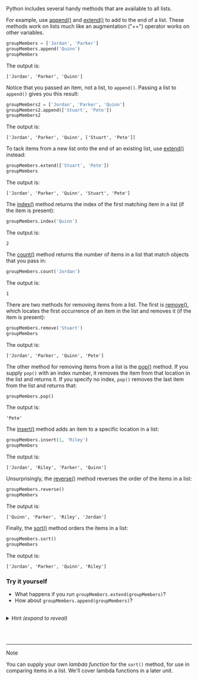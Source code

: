 Python includes several handy methods that are available to all lists.

For example, use [append()](https://docs.python.org/3.6/tutorial/datastructures.html?azure-portal=true) and [extend()](https://docs.python.org/3.6/tutorial/datastructures.html?azure-portal=true) to add to the end of a list. These methods work on lists much like an augmentation ("+=") operator works on other variables.

```python
groupMembers = ['Jordan', 'Parker']
groupMembers.append('Quinn')
groupMembers
```

The output is:

```Output
['Jordan', 'Parker', 'Quinn']
```

Notice that you passed an item, not a list, to `append()`. Passing a list to `append()` gives you this result:

```python
groupMembers2 = ['Jordan', 'Parker', 'Quinn']
groupMembers2.append(['Stuart', 'Pete'])
groupMembers2
```

The output is:

```Output
['Jordan', 'Parker', 'Quinn', ['Stuart', 'Pete']]
```

To tack items from a new list onto the end of an existing list, use [extend()](https://docs.python.org/3.6/tutorial/datastructures.html?azure-portal=true) instead:

```python
groupMembers.extend(['Stuart', 'Pete'])
groupMembers
```

The output is:

```Output
['Jordan', 'Parker', 'Quinn', 'Stuart', 'Pete']
```

The [index()](https://docs.python.org/3.6/tutorial/datastructures.html?azure-portal=true) method returns the index of the first matching item in a list (if the item is present):

```python
groupMembers.index('Quinn')
```

The output is:

```Output
2
```

The [count()](https://docs.python.org/3.6/tutorial/datastructures.html?azure-portal=true) method returns the number of items in a list that match objects that you pass in:

```python
groupMembers.count('Jordan')
```

The output is:

```Output
1
```

There are two methods for removing items from a list. The first is [remove()](https://docs.python.org/3.6/tutorial/datastructures.html?azure-portal=true), which locates the first occurrence of an item in the list and removes it (if the item is present):

```python
groupMembers.remove('Stuart')
groupMembers
```

The output is:

```Output
['Jordan', 'Parker', 'Quinn', 'Pete']
```

The other method for removing items from a list is the [pop()](https://docs.python.org/3.6/tutorial/datastructures.html?azure-portal=true) method. If you supply `pop()` with an index number, it removes the item from that location in the list and returns it. If you specify no index, `pop()` removes the last item from the list and returns that:

```python
groupMembers.pop()
```

The output is:

```Output
'Pete'
```

The [insert()](https://docs.python.org/3.6/tutorial/datastructures.html?azure-portal=true) method adds an item to a specific location in a list:

```python
groupMembers.insert(1, 'Riley')
groupMembers
```

The output is:

```Output
['Jordan', 'Riley', 'Parker', 'Quinn']
```

Unsurprisingly, the [reverse()](https://docs.python.org/3.6/tutorial/datastructures.html?azure-portal=true) method reverses the order of the items in a list:

```python
groupMembers.reverse()
groupMembers
```

The output is:

```Output
['Quinn', 'Parker', 'Riley', 'Jordan']
```

Finally, the [sort()](https://docs.python.org/3.6/tutorial/datastructures.html?azure-portal=true) method orders the items in a list:

```python
groupMembers.sort()
groupMembers
```

The output is:

```Output
['Jordan', 'Parker', 'Quinn', 'Riley']
```

### Try it yourself

- What happens if you run `groupMembers.extend(groupMembers)`?
- How about `groupMembers.append(groupMembers)`?

<br />

<details>
  <summary>Hint <i>(expand to reveal)</i></summary>

  Here's the input:
  
  ```python
  groupMembers.extend(groupMembers)
  groupMembers
  ```
  
  The output is:
  
  ```Output
  ['Quinn', 'Jordan', 'Parker', 'Riley', [...]]
  ```
  
  The next input is:
  
  ```python
  groupMembers.append(groupMembers)
  groupMembers
  ```
  
  Here's the output:
  
  ```Output
  ['Quinn', 'Jordan', 'Parker', 'Riley', 'Quinn', 'Jordan', 'Parker', 'Riley']
  ```
  
</details>

<br /><br />

***

> [!NOTE]
> You can supply your own *lambda function* for the `sort()` method, for use in comparing items in a list. We'll cover lambda functions in a later unit.
